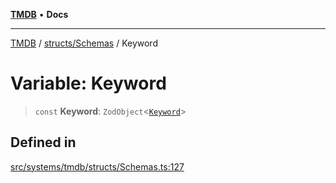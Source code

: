 [**TMDB**](../../../README.md) • **Docs**

***

[TMDB](../../../README.md) / [structs/Schemas](../README.md) / Keyword

# Variable: Keyword

> `const` **Keyword**: `ZodObject`\<[`Keyword`](../type-aliases/Keyword.md)\>

## Defined in

[src/systems/tmdb/structs/Schemas.ts:127](https://github.com/Norviah/media-hub/blob/65ee01fce9c30692d28d2f4e608ea7f18b4d7381/src/systems/tmdb/structs/Schemas.ts#L127)
